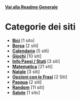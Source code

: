 **[Vai alla Readme Generale](../Readme.md)**

# Categorie dei siti

- **[Bici](https://github.com/NicoMaker/Giri-in-bici)** [1 sito]
- **[Borsa](Borsa/Readme.md)** [2 siti]
- **[Calendario](Calendario/Readme.md)** [5 siti]
- **[Giochi](Giochi/Readme.md)** [10 siti]
- **[Info Paesi / Stati](Info_Paesi_Stati/Readme.md)** [3 siti]
- **[Matematica](Math/Readme.md)** [21 siti]
- **[Natale](Natale/Readme.md)** [3 siti]
- **[Opzioni con le Frasi](Opzioni_Con_Le_Frasi/Readme.md)** [2 Siti]
- **[Pasqua](Pasqua/Readme.md)** [2 siti]
- **[Random](Random/Readme.md)** [11 siti]
- **[Salute](Salute/Readme.md)** [1 sito]

